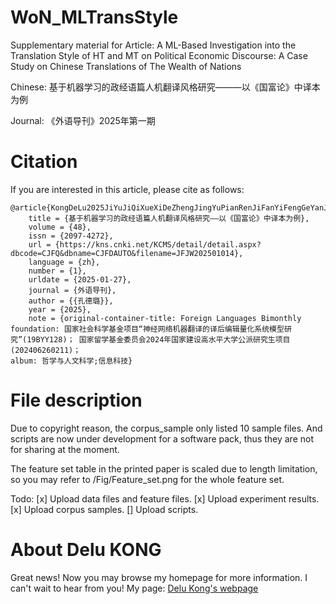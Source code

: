 # WoN_MLTransStyle
Supplementary material for Article: A ML-Based Investigation into the Translation Style of HT and MT on Political Economic Discourse:  A Case Study on Chinese Translations of The Wealth of Nations

Chinese: 基于机器学习的政经语篇人机翻译风格研究———以《国富论》中译本为例

Journal: 《外语导刊》2025年第一期


# Citation
If you are interested in this article, please cite as follows:

```
@article{KongDeLu2025JiYuJiQiXueXiDeZhengJingYuPianRenJiFanYiFengGeYanJiuYiGuoFuLunZhongYiBenWeiLi,
	title = {基于机器学习的政经语篇人机翻译风格研究——以《国富论》中译本为例},
	volume = {48},
	issn = {2097-4272},
	url = {https://kns.cnki.net/KCMS/detail/detail.aspx?dbcode=CJFQ&dbname=CJFDAUTO&filename=JFJW202501014},
	language = {zh},
	number = {1},
	urldate = {2025-01-27},
	journal = {外语导刊},
	author = {{孔德璐}},
	year = {2025},
	note = {original-container-title: Foreign Languages Bimonthly
foundation: 国家社会科学基金项目“神经网络机器翻译的译后编辑量化系统模型研究”(19BYY128)； 国家留学基金委员会2024年国家建设高水平大学公派研究生项目(202406260211)；
album: 哲学与人文科学;信息科技}
```

# File description
Due to copyright reason, the corpus_sample only listed 10 sample files. And scripts are now under development for a software pack, thus they are not for sharing at the moment. 

The feature set table in the printed paper is scaled due to length limitation, so you may refer to /Fig/Feature_set.png for the whole feature set. 

Todo:
[x] Upload data files and feature files. 
[x] Upload experiment results.
[x] Upload corpus samples.
[] Upload scripts.

# About Delu KONG

Great news! Now you may browse my homepage for more information. I can't wait to hear from you! 
My page: [Delu Kong's webpage](http://delukong.top)
